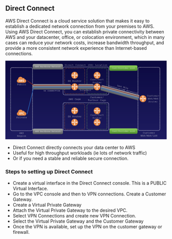 ## Direct Connect

AWS Direct Connect is a cloud service solution that makes it easy to establish a dedicated network connection from your premises to AWS. Using AWS Direct Connect, you can establish private connectivity between AWS and your datacenter, office, or colocation environment, which in many cases can reduce your network costs, increase bandwidth throughput, and provide a more consistent network experience than Internet-based connections.

![Direct Connect](images/06-DirectConnect.png)

- Direct Connect directly connects your data center to AWS
- Useful for high throughput workloads (ie lots of network traffic)
- Or if you need a stable and reliable secure connection.

### Steps to setting up Direct Connect
- Create a virtual interface in the Direct Connect console. This is a PUBLIC Virtual Interface.
- Go to the VPC console and then to VPN connections. Create a Customer Gateway.
- Create a Virtual Private Gateway
- Attach the Virtual Private Gateway to the desired VPC.
- Select VPN Connections and create new VPN Connection.
- Select the Virtual Private Gateway and the Customer Gateway
- Once the VPN is available, set up the VPN on the customer gateway or firewall.